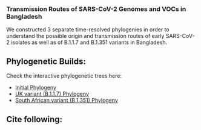 ### Transmission Routes of SARS-CoV-2 Genomes and VOCs in Bangladesh

We constructed 3 separate time-resolved phylogenies in order to understand the possible origin and transmission routes of early SARS-CoV-2 isolates as well as of B.1.1.7 and B.1.351 variants in Bangladesh.

## Phylogenetic Builds:

Check the interactive phylogenetic trees here:
- [Initial Phylogeny](https://nextstrain.org/community/nahid18/ncov-bd@main/initial)
- [UK variant (B.1.1.7) Phylogeny](https://nextstrain.org/community/nahid18/ncov-bd@main/uk)
- [South African variant (B.1.351) Phylogeny](https://nextstrain.org/community/nahid18/ncov-bd@main/sa)

## Cite following:

```sh

```
